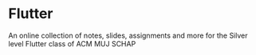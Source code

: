 # Flutter
An online collection of notes, slides, assignments and more for the Silver level Flutter class of ACM MUJ SCHAP
